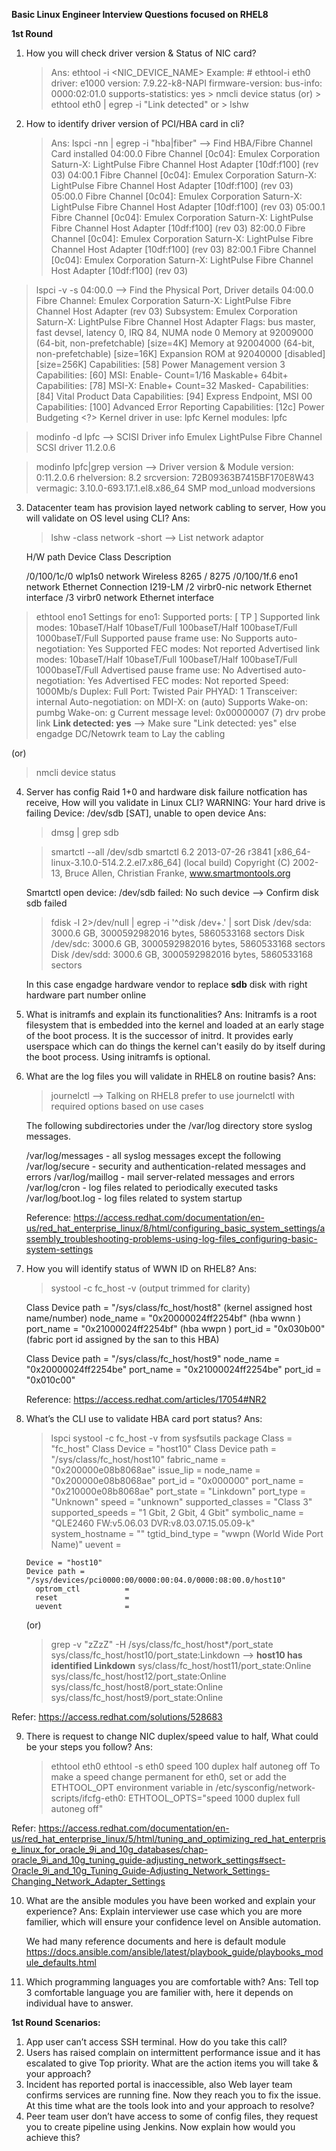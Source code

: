 **Basic Linux Engineer Interview Questions focused on RHEL8**

**1st Round** 

1. How you will check driver version & Status of NIC card?
   > Ans:
   > ethtool -i <NIC_DEVICE_NAME>
        Example: # ethtool-i eth0
                 driver: e1000
                 version: 7.9.22-k8-NAPI
                 firmware-version: 
                 bus-info: 0000:02:01.0
                 supports-statistics: yes
        > nmcli device status
         (or)
        > ethtool eth0 | egrep -i "Link detected"
         or
        > lshw
   
2. How to identify driver version of PCI/HBA card in cli?
   > Ans:
   > lspci -nn | egrep -i "hba|fiber"    --> Find HBA/Fibre Channel Card installed
  04:00.0 Fibre Channel [0c04]: Emulex Corporation Saturn-X: LightPulse Fibre Channel Host Adapter [10df:f100] (rev 03)
  04:00.1 Fibre Channel [0c04]: Emulex Corporation Saturn-X: LightPulse Fibre Channel Host Adapter [10df:f100] (rev 03)
  05:00.0 Fibre Channel [0c04]: Emulex Corporation Saturn-X: LightPulse Fibre Channel Host Adapter [10df:f100] (rev 03)
  05:00.1 Fibre Channel [0c04]: Emulex Corporation Saturn-X: LightPulse Fibre Channel Host Adapter [10df:f100] (rev 03)
  82:00.0 Fibre Channel [0c04]: Emulex Corporation Saturn-X: LightPulse Fibre Channel Host Adapter [10df:f100] (rev 03)
  82:00.1 Fibre Channel [0c04]: Emulex Corporation Saturn-X: LightPulse Fibre Channel Host Adapter [10df:f100] (rev 03)

  > lspci -v -s 04:00.0                 --> Find the Physical Port, Driver details
  04:00.0 Fibre Channel: Emulex Corporation Saturn-X: LightPulse Fibre Channel Host Adapter (rev 03)
  Subsystem: Emulex Corporation Saturn-X: LightPulse Fibre Channel Host Adapter
  Flags: bus master, fast devsel, latency 0, IRQ 84, NUMA node 0
  Memory at 92009000 (64-bit, non-prefetchable) [size=4K]
  Memory at 92004000 (64-bit, non-prefetchable) [size=16K]
  Expansion ROM at 92040000 [disabled] [size=256K]
  Capabilities: [58] Power Management version 3
  Capabilities: [60] MSI: Enable- Count=1/16 Maskable+ 64bit+
  Capabilities: [78] MSI-X: Enable+ Count=32 Masked-
  Capabilities: [84] Vital Product Data
  Capabilities: [94] Express Endpoint, MSI 00
  Capabilities: [100] Advanced Error Reporting
  Capabilities: [12c] Power Budgeting <?>
  Kernel driver in use: lpfc
  Kernel modules: lpfc
  
  > modinfo -d lpfc                   --> SCISI Driver info
  Emulex LightPulse Fibre Channel SCSI driver 11.2.0.6

  > modinfo lpfc|grep version        --> Driver version & Module
  version: 0:11.2.0.6
  rhelversion: 8.2
  srcversion: 72B09363B7415BF170E8W43
  vermagic: 3.10.0-693.17.1.el8.x86_64 SMP mod_unload modversions

   
3. Datacenter team has provision layed network cabling to server, How you will validate on OS level using CLI?
   Ans:
   > lshw -class network -short    --> List network adaptor

	H/W path       Device      Class          Description
	
  	/0/100/1c/0    wlp1s0      network        Wireless 8265 / 8275
  	/0/100/1f.6    eno1        network        Ethernet Connection I219-LM
  	/2             virbr0-nic  network        Ethernet interface
  	/3             virbr0      network        Ethernet interface

  > ethtool eno1
  Settings for eno1:
	Supported ports: [ TP ]
	Supported link modes:   10baseT/Half 10baseT/Full 
	                        100baseT/Half 100baseT/Full 
	                        1000baseT/Full 
	Supported pause frame use: No
	Supports auto-negotiation: Yes
	Supported FEC modes: Not reported
	Advertised link modes:  10baseT/Half 10baseT/Full 
	                        100baseT/Half 100baseT/Full 
	                        1000baseT/Full 
	Advertised pause frame use: No
	Advertised auto-negotiation: Yes
	Advertised FEC modes: Not reported
	Speed: 1000Mb/s
	Duplex: Full
	Port: Twisted Pair
	PHYAD: 1
	Transceiver: internal
	Auto-negotiation: on
	MDI-X: on (auto)
	Supports Wake-on: pumbg
	Wake-on: g
	Current message level: 0x00000007 (7)
			       drv probe link
	**Link detected: yes**        --> Make sure "Link detected: yes" else engadge DC/Netowrk team to Lay the cabling

 (or) 
 
 > nmcli device status

   
4. Server has config Raid 1+0 and hardware disk failure notfication has receive, How will you validate in Linux CLI?
   WARNING: Your hard drive is failing
   Device: /dev/sdb [SAT], unable to open device
   Ans:
     > dmsg | grep sdb
   
     > smartctl --all /dev/sdb
      smartctl 6.2 2013-07-26 r3841 [x86_64-linux-3.10.0-514.2.2.el7.x86_64] (local build)
      Copyright (C) 2002-13, Bruce Allen, Christian Franke, www.smartmontools.org

      Smartctl open device: /dev/sdb failed: No such device        --> Confirm disk sdb failed
   
     > fdisk -l 2>/dev/null | egrep -i '^disk /dev+.' | sort
     Disk /dev/sda: 3000.6 GB, 3000592982016 bytes, 5860533168 sectors
     Disk /dev/sdc: 3000.6 GB, 3000592982016 bytes, 5860533168 sectors
     Disk /dev/sdd: 3000.6 GB, 3000592982016 bytes, 5860533168 sectors

   In this case engadge hardware vendor to replace **sdb** disk with right hardware part number online

6. What is initramfs and explain its functionalities?
   Ans:
   Initramfs is a root filesystem that is embedded into the kernel and loaded at an early stage of the boot process. It is the successor of initrd.
   It provides early userspace which can do things the kernel can't easily do by itself during the boot process. Using initramfs is optional.

8. What are the log files you will validate in RHEL8 on routine basis?
   Ans:
   > journelctl --> Talking on RHEL8 prefer to use journelctl with required options based on use cases

   The following subdirectories under the /var/log directory store syslog messages.

    /var/log/messages - all syslog messages except the following
    /var/log/secure - security and authentication-related messages and errors
    /var/log/maillog - mail server-related messages and errors
    /var/log/cron - log files related to periodically executed tasks
    /var/log/boot.log - log files related to system startup

   Reference: https://access.redhat.com/documentation/en-us/red_hat_enterprise_linux/8/html/configuring_basic_system_settings/assembly_troubleshooting-problems-using-log-files_configuring-basic-system-settings
   
9. How you will identify status of WWN ID on RHEL8?
   Ans:
   > systool -c fc_host -v
       (output trimmed for clarity)
    
      Class Device path = "/sys/class/fc_host/host8"  (kernel assigned host name/number)
        node_name           = "0x20000024ff2254bf"    (hba wwnn       )
        port_name           = "0x21000024ff2254bf"    (hba wwpn       )
        port_id             = "0x030b00"              (fabric port id assigned by the san to this HBA)

      Class Device path = "/sys/class/fc_host/host9"
        node_name           = "0x20000024ff2254be"
        port_name           = "0x21000024ff2254be"
        port_id             = "0x010c00"

   
   Reference: https://access.redhat.com/articles/17054#NR2
   
10. What’s the CLI use to validate HBA card port status?
   Ans:
    > lspci
    > systool -c fc_host -v from sysfsutils package
      Class = "fc_host"
	Class Device = "host10"
  	Class Device path = "/sys/class/fc_host/host10"
    	  fabric_name         = "0x200000e08b8068ae"
	  issue_lip           = 
    	  node_name           = "0x200000e08b8068ae"
	  port_id             = "0x000000"
    	  port_name           = "0x210000e08b8068ae"
    	  port_state          = "Linkdown"
    	  port_type           = "Unknown"
    	  speed               = "unknown"
    	  supported_classes   = "Class 3"
    	  supported_speeds    = "1 Gbit, 2 Gbit, 4 Gbit"
    	  symbolic_name       = "QLE2460 FW:v5.06.03 DVR:v8.03.07.15.05.09-k"
    	  system_hostname     = ""
    	  tgtid_bind_type     = "wwpn (World Wide Port Name)"
    	  uevent              = 

    	Device = "host10"
    	Device path = "/sys/devices/pci0000:00/0000:00:04.0/0000:08:00.0/host10"
      	  optrom_ctl          = 
      	  reset               =
    	  uevent              = 

      (or)
    > grep -v "zZzZ" -H /sys/class/fc_host/host*/port_state
    sys/class/fc_host/host10/port_state:Linkdown    --> **host10 has identified Linkdown**
    sys/class/fc_host/host11/port_state:Online
    sys/class/fc_host/host12/port_state:Online
    sys/class/fc_host/host8/port_state:Online
    sys/class/fc_host/host9/port_state:Online

Refer: https://access.redhat.com/solutions/528683


9. There is request to change NIC duplex/speed value to half, What could be your steps you follow?
   Ans:
   > ethtool eth0
   > ethtool -s eth0 speed 100 duplex half autoneg off
    To make a speed change permanent for eth0, set or add the ETHTOOL_OPT environment variable in /etc/sysconfig/network-scripts/ifcfg-eth0:
    ETHTOOL_OPTS="speed 1000 duplex full autoneg off"

Refer: https://access.redhat.com/documentation/en-us/red_hat_enterprise_linux/5/html/tuning_and_optimizing_red_hat_enterprise_linux_for_oracle_9i_and_10g_databases/chap-oracle_9i_and_10g_tuning_guide-adjusting_network_settings#sect-Oracle_9i_and_10g_Tuning_Guide-Adjusting_Network_Settings-Changing_Network_Adapter_Settings
    
10. What are the ansible modules you have been worked and explain your experience?
    Ans:
    Explain interviewer use case which you are more familier, which will ensure your confidence level on Ansible automation.

    We had many reference documents and here is default module https://docs.ansible.com/ansible/latest/playbook_guide/playbooks_module_defaults.html
    
11. Which programming languages you are comfortable with?
    Ans:
    Tell top 3 comfortable language you are familier with, here it depends on individual have to answer.

**1st Round Scenarios:**
1. App user can’t access SSH terminal. How do you take this call?
2. Users has raised complain on intermittent performance issue and it has escalated to give Top priority. What are the action items you will take & your approach?
3. Incident has reported portal is inaccessible, also Web layer team confirms services are running fine. Now they reach you to fix the issue. At this time what are the tools look into and your approach to resolve?
4. Peer team user don’t have access to some of config files, they request you to create pipeline using Jenkins. Now explain how would you achieve this?
